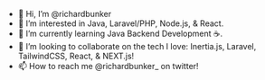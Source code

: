 - 👋 Hi, I’m @richardbunker
- 👀 I’m interested in Java, Laravel/PHP, Node.js, & React.
- 🌱 I’m currently learning Java Backend Development ☕️.
- 💞️ I’m looking to collaborate on the tech I love: Inertia.js, Laravel, TailwindCSS, React, & NEXT.js!
- 📫 How to reach me @richardbunker_ on twitter!

<!---
richardbunker/richardbunker is a ✨ special ✨ repository because its `README.md` (this file) appears on your GitHub profile.
You can click the Preview link to take a look at your changes.
--->
